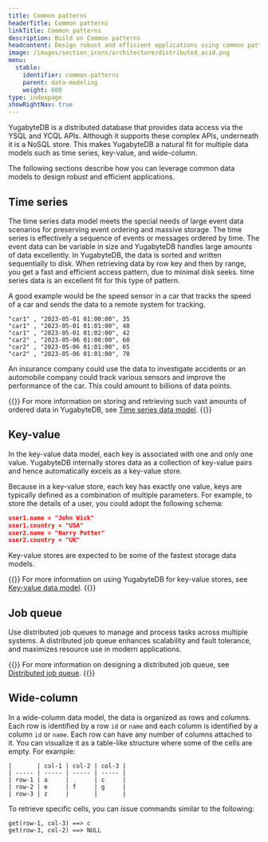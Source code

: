 ```yaml
---
title: Common patterns
headerTitle: Common patterns
linkTitle: Common patterns
description: Build on Common patterns
headcontent: Design robust and efficient applications using common patterns
image: /images/section_icons/architecture/distributed_acid.png
menu:
  stable:
    identifier: common-patterns
    parent: data-modeling
    weight: 600
type: indexpage
showRightNav: true
---
```


YugabyteDB is a distributed database that provides data access via the YSQL and YCQL APIs. Although it supports these complex APIs, underneath it is a NoSQL store. This makes YugabyteDB a natural fit for multiple data models such as time series, key-value, and wide-column.

The following sections describe how you can leverage common data models to design robust and efficient applications.

## Time series

The time series data model meets the special needs of large event data scenarios for preserving event ordering and massive storage. The time series is effectively a sequence of events or messages ordered by time. The event data can be variable in size and YugabyteDB handles large amounts of data excellently. In YugabyteDB, the data is sorted and written sequentially to disk. When retrieving data by row key and then by range, you get a fast and efficient access pattern, due to minimal disk seeks. time series data is an excellent fit for this type of pattern.

A good example would be the speed sensor in a car that tracks the speed of a car and sends the data to a remote system for tracking.

```sql{.nocopy}
"car1" , "2023-05-01 01:00:00", 35
"car1" , "2023-05-01 01:01:00", 40
"car1" , "2023-05-01 01:02:00", 42
"car2" , "2023-05-06 01:00:00", 60
"car2" , "2023-05-06 01:01:00", 65
"car2" , "2023-05-06 01:01:00", 70
```

An insurance company could use the data to investigate accidents or an automobile company could track various sensors and improve the performance of the car. This could amount to billions of data points.

{{<lead link="./timeseries">}}
For more information on storing and retrieving such vast amounts of ordered data in YugabyteDB, see [Time series data model](./timeseries).
{{</lead>}}

## Key-value

In the key-value data model, each key is associated with one and only one value. YugabyteDB internally stores data as a collection of key-value pairs and hence automatically excels as a key-value store.

Because in a key-value store, each key has exactly one value, keys are typically defined as a combination of multiple parameters. For example, to store the details of a user, you could adopt the following schema:

```json
user1.name = "John Wick"
user1.country = "USA"
user2.name = "Harry Potter"
user2.country = "UK"
```

Key-value stores are expected to be some of the fastest storage data models.

{{<lead link="./keyvalue">}}
For more information on using YugabyteDB for key-value stores, see [Key-value data model](./keyvalue).
{{</lead>}}

## Job queue

Use distributed job queues to manage and process tasks across multiple systems. A distributed job queue enhances scalability and fault tolerance, and maximizes resource use in modern applications.

{{<lead link="./jobqueue">}}
For more information on designing a distributed job queue, see [Distributed job queue](./jobqueue).
{{</lead>}}

## Wide-column

In a wide-column data model, the data is organized as rows and columns. Each row is identified by a row `id` or `name` and each column is identified by a column `id` or `name`. Each row can have any number of columns attached to it. You can visualize it as a table-like structure where some of the cells are empty. For example:

```caddyfile{.nocopy}
|       | col-1 | col-2 | col-3 |
| ----- | ----- | ----- | ----- |
| row-1 | a     |       | c     |
| row-2 | e     | f     | g     |
| row-3 | z     |       |       |
```

To retrieve specific cells, you can issue commands similar to the following:

```python{.nocopy}
get(row-1, col-3) ==> c
get(row-3, col-2) ==> NULL
```
